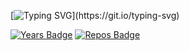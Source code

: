 
[![Typing SVG](https://readme-typing-svg.herokuapp.com?&font=Audiowide&size=30&duration=2750&lines=Hi+there+;I+am+Serhat+Ka%C3%A7maz;I+am+a+software+developer;I+work+on;C&sharp;,+Android,+Python+.+.+.;)](https://git.io/typing-svg)


[![Years Badge](https://badges.pufler.dev/years/Serhatkacmaz)](https://badges.pufler.dev)
[![Repos Badge](https://badges.pufler.dev/repos/Serhatkacmaz)](https://badges.pufler.dev)
